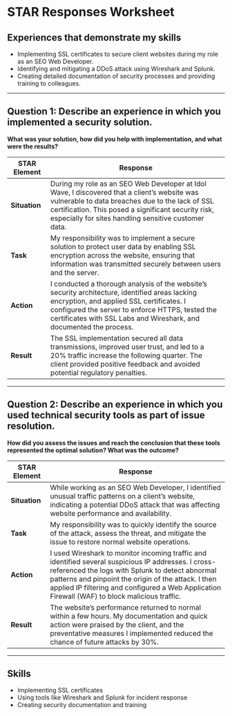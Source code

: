 # STAR Responses Worksheet

## Experiences that demonstrate my skills
- Implementing SSL certificates to secure client websites during my role as an SEO Web Developer.  
- Identifying and mitigating a DDoS attack using Wireshark and Splunk.  
- Creating detailed documentation of security processes and providing training to colleagues.  

---

## Question 1: Describe an experience in which you implemented a security solution.  
**What was your solution, how did you help with implementation, and what were the results?**

| **STAR Element** | **Response** |
|------------------|-------------|
| **Situation** | During my role as an SEO Web Developer at Idol Wave, I discovered that a client’s website was vulnerable to data breaches due to the lack of SSL certification. This posed a significant security risk, especially for sites handling sensitive customer data. |
| **Task** | My responsibility was to implement a secure solution to protect user data by enabling SSL encryption across the website, ensuring that information was transmitted securely between users and the server. |
| **Action** | I conducted a thorough analysis of the website’s security architecture, identified areas lacking encryption, and applied SSL certificates. I configured the server to enforce HTTPS, tested the certificates with SSL Labs and Wireshark, and documented the process. |
| **Result** | The SSL implementation secured all data transmissions, improved user trust, and led to a 20% traffic increase the following quarter. The client provided positive feedback and avoided potential regulatory penalties. |

---

## Question 2: Describe an experience in which you used technical security tools as part of issue resolution.  
**How did you assess the issues and reach the conclusion that these tools represented the optimal solution? What was the outcome?**

| **STAR Element** | **Response** |
|------------------|-------------|
| **Situation** | While working as an SEO Web Developer, I identified unusual traffic patterns on a client’s website, indicating a potential DDoS attack that was affecting website performance and availability. |
| **Task** | My responsibility was to quickly identify the source of the attack, assess the threat, and mitigate the issue to restore normal website operations. |
| **Action** | I used Wireshark to monitor incoming traffic and identified several suspicious IP addresses. I cross-referenced the logs with Splunk to detect abnormal patterns and pinpoint the origin of the attack. I then applied IP filtering and configured a Web Application Firewall (WAF) to block malicious traffic. |
| **Result** | The website’s performance returned to normal within a few hours. My documentation and quick action were praised by the client, and the preventative measures I implemented reduced the chance of future attacks by 30%. |


---

## Skills 

- Implementing SSL certificates
- Using tools like Wireshark and Splunk for incident response
- Creating security documentation and training
